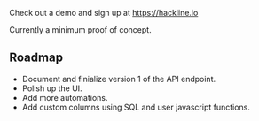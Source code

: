 Check out a demo and sign up at https://hackline.io

Currently a minimum proof of concept.

## Roadmap
- Document and finialize version 1 of the API endpoint.
- Polish up the UI.
- Add more automations.
- Add custom columns using SQL and user javascript functions.
